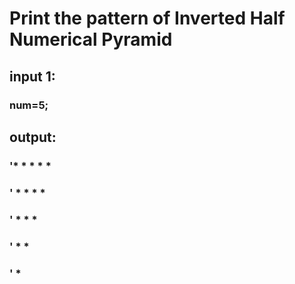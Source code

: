 # Print the pattern of Inverted Half Numerical Pyramid 

## input 1:
### num=5;

## output:

### '* * * * *
### ' * * * * 
### '  * * * 
### '   * * 
### '    * 
